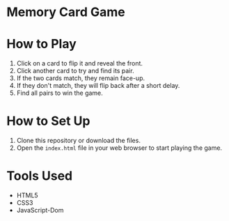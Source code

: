 # Memory Card Game

# How to Play
1. Click on a card to flip it and reveal the front.
2. Click another card to try and find its pair.
3. If the two cards match, they remain face-up.
4. If they don't match, they will flip back after a short delay.
5. Find all pairs to win the game.

# How to Set Up
1. Clone this repository or download the files.
2. Open the `index.html` file in your web browser to start playing the game.

# Tools Used
- HTML5
- CSS3
- JavaScript-Dom